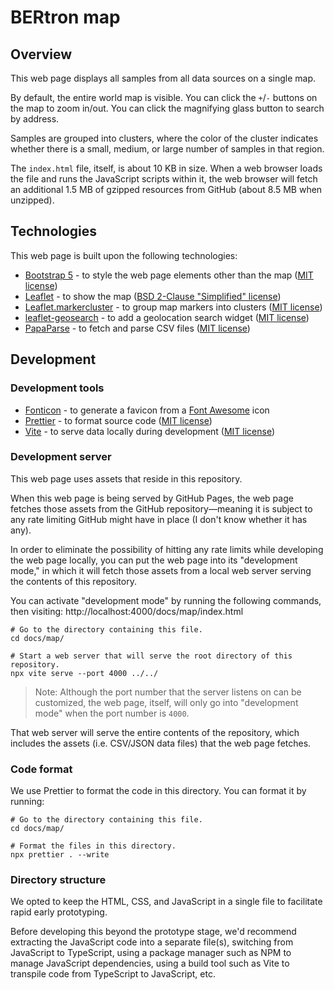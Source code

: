 # BERtron map

## Overview

This web page displays all samples from all data sources on a single map.

By default, the entire world map is visible. You can click the `+`/`-` buttons
on the map to zoom in/out. You can click the magnifying glass button to search
by address.

Samples are grouped into clusters, where the color of the cluster indicates
whether there is a small, medium, or large number of samples in that region.

The `index.html` file, itself, is about 10 KB in size. When a web browser loads
the file and runs the JavaScript scripts within it, the web browser will fetch
an additional 1.5 MB of gzipped resources from GitHub (about 8.5 MB when unzipped).

## Technologies

This web page is built upon the following technologies:

- [Bootstrap 5](https://getbootstrap.com/) - to style the web page elements other than the map ([MIT license](https://github.com/twbs/bootstrap/blob/main/LICENSE))
- [Leaflet](https://leafletjs.com/) - to show the map ([BSD 2-Clause "Simplified" license](https://github.com/Leaflet/Leaflet/blob/main/LICENSE))
- [Leaflet.markercluster](https://github.com/Leaflet/Leaflet.markercluster) - to group map markers into clusters ([MIT license](https://github.com/Leaflet/Leaflet.markercluster/blob/master/MIT-LICENCE.txt))
- [leaflet-geosearch](https://smeijer.github.io/leaflet-geosearch/#using-a-cdn) - to add a geolocation search widget ([MIT license](https://github.com/smeijer/leaflet-geosearch/blob/main/LICENSE))
- [PapaParse](https://github.com/mholt/PapaParse) - to fetch and parse CSV files ([MIT license](https://github.com/mholt/PapaParse/blob/master/LICENSE))

## Development

### Development tools

- [Fonticon](https://gauger.io/fonticon/) - to generate a favicon from a [Font Awesome](https://fontawesome.com/v4/license/) icon
- [Prettier](https://prettier.io) - to format source code ([MIT license](https://github.com/prettier/prettier/blob/main/LICENSE))
- [Vite](https://vite.dev/guide/cli.html#dev-server) - to serve data locally during development ([MIT license](https://github.com/vitejs/vite/blob/main/LICENSE))

### Development server

This web page uses assets that reside in this repository.

When this web page is being served by GitHub Pages, the web page fetches
those assets from the GitHub repository—meaning it is subject to any rate
limiting GitHub might have in place (I don't know whether it has any).

In order to eliminate the possibility of hitting any rate limits while
developing the web page locally, you can put the web page into its
"development mode," in which it will fetch those assets from a local
web server serving the contents of this repository.

You can activate "development mode" by running the following commands,
then visiting: http://localhost:4000/docs/map/index.html

```shell
# Go to the directory containing this file.
cd docs/map/

# Start a web server that will serve the root directory of this repository.
npx vite serve --port 4000 ../../
```

> Note: Although the port number that the server listens on can be customized, the web page,
> itself, will only go into "development mode" when the port number is `4000`.

That web server will serve the entire contents of the repository, which includes the assets
(i.e. CSV/JSON data files) that the web page fetches.

### Code format

We use Prettier to format the code in this directory. You can format it by running:

```shell
# Go to the directory containing this file.
cd docs/map/

# Format the files in this directory.
npx prettier . --write
```

### Directory structure

We opted to keep the HTML, CSS, and JavaScript in a single file to facilitate
rapid early prototyping.

Before developing this beyond the prototype stage, we'd recommend extracting the
JavaScript code into a separate file(s), switching from JavaScript to TypeScript,
using a package manager such as NPM to manage JavaScript dependencies, using a
build tool such as Vite to transpile code from TypeScript to JavaScript, etc.
